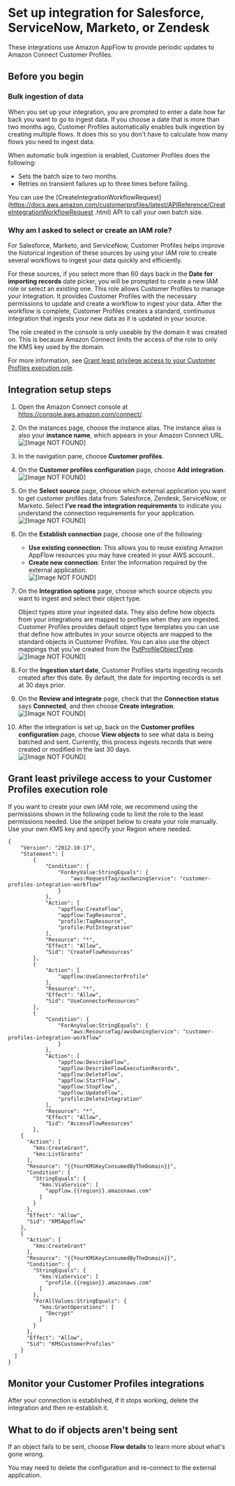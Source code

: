 # Set up integration for Salesforce, ServiceNow, Marketo, or Zendesk<a name="integrate-customer-profiles-appflow"></a>

These integrations use Amazon AppFlow to provide periodic updates to Amazon Connect Customer Profiles\.

## Before you begin<a name="before-you-begin-cp-integration"></a>

### Bulk ingestion of data<a name="bulk-ingestion"></a>

When you set up your integration, you are prompted to enter a date how far back you want to go to ingest data\. If you choose a date that is more than two months ago, Customer Profiles automatically enables bulk ingestion by creating multiple flows\. It does this so you don't have to calculate how many flows you need to ingest data\. 

When automatic bulk ingestion is enabled, Customer Profiles does the following:
+ Sets the batch size to two months\.
+ Retries on transient failures up to three times before failing\.

You can use the [CreateIntegrationWorkflowRequest](https://docs.aws.amazon.com/customerprofiles/latest/APIReference/CreateIntegrationWorkflowRequest .html) API to call your own batch size\.

### Why am I asked to select or create an IAM role?<a name="why-create-iam-role"></a>

For Salesforce, Marketo, and ServiceNow, Customer Profiles helps improve the historical ingestion of these sources by using your IAM role to create several workflows to ingest your data quickly and efficiently\. 

 For these sources, if you select more than 60 days back in the **Date for importing records** date picker, you will be prompted to create a new IAM role or select an existing one\. This role allows Customer Profiles to manage your integration\. It provides Customer Profiles with the necessary permissions to update and create a workflow to ingest your data\. After the workflow is complete, Customer Profiles creates a standard, continuous integration that ingests your new data as it is updated in your source\. 

The role created in the console is only useable by the domain it was created on\. This is because Amazon Connect limits the access of the role to only the KMS key used by the domain\. 

For more information, see [Grant least privilege access to your Customer Profiles execution role](#grant-least-privilege-cp)\.

## Integration setup steps<a name="steps-integrate-cp-salesforce-servicenow"></a>

1. Open the Amazon Connect console at [https://console\.aws\.amazon\.com/connect/](https://console.aws.amazon.com/connect/)\.

1. On the instances page, choose the instance alias\. The instance alias is also your **instance name**, which appears in your Amazon Connect URL\.  
![\[Image NOT FOUND\]](http://docs.aws.amazon.com/connect/latest/adminguide/images/instance.png)

1. In the navigation pane, choose **Customer profiles**\.

1. On the **Customer profiles configuration** page, choose **Add integration**\.  
![\[Image NOT FOUND\]](http://docs.aws.amazon.com/connect/latest/adminguide/images/customer-profiles-enable-addintegration.png)

1. On the **Select source** page, choose which external application you want to get customer profiles data from: Salesforce, Zendesk, ServiceNow, or Marketo\. Select **I’ve read the integration requirements** to indicate you understand the connection requirements for your application\.  
![\[Image NOT FOUND\]](http://docs.aws.amazon.com/connect/latest/adminguide/images/customer-profiles-enable-choose-app.png)

1. On the **Establish connection** page, choose one of the following: 
   + **Use existing connection**: This allows you to reuse existing Amazon AppFlow resources you may have created in your AWS account\.\.
   + **Create new connection**: Enter the information required by the external application\.  
![\[Image NOT FOUND\]](http://docs.aws.amazon.com/connect/latest/adminguide/images/customer-profiles-enable-establish-connection.png)

1. On the **Integration options** page, choose which source objects you want to ingest and select their object type\. 

   Object types store your ingested data\. They also define how objects from your integrations are mapped to profiles when they are ingested\. Customer Profiles provides default object type templates you can use that define how attributes in your source objects are mapped to the standard objects in Customer Profiles\. You can also use the object mappings that you’ve created from the [PutProfileObjectType](https://docs.aws.amazon.com/customerprofiles/latest/APIReference/API_PutProfileObjectType.html)\.   
![\[Image NOT FOUND\]](http://docs.aws.amazon.com/connect/latest/adminguide/images/customer-profiles-integration-options.png)

1. For the **Ingestion start date**, Customer Profiles starts ingesting records created after this date\. By default, the date for importing records is set at 30 days prior\.

1. On the **Review and integrate** page, check that the **Connection status** says **Connected**, and then choose **Create integration**\.   
![\[Image NOT FOUND\]](http://docs.aws.amazon.com/connect/latest/adminguide/images/customer-profiles-enable-review-and-integrate.png)

1. After the integration is set up, back on the **Customer profiles configuration** page, choose **View objects** to see what data is being batched and sent\. Currently, this process ingests records that were created or modified in the last 30 days\.  
![\[Image NOT FOUND\]](http://docs.aws.amazon.com/connect/latest/adminguide/images/customer-profiles-enable-objects.png)

## Grant least privilege access to your Customer Profiles execution role<a name="grant-least-privilege-cp"></a>

If you want to create your own IAM role, we recommend using the permissions shown in the following code to limit the role to the least permissions needed\. Use the snippet below to create your role manually\. Use your own KMS key and specify your Region where needed\. 

```
{
    "Version": "2012-10-17",
    "Statement": [
        {
            "Condition": {
                "ForAnyValue:StringEquals": {
                    "aws:RequestTag/awsOwningService": "customer-profiles-integration-workflow"
                }
            },
            "Action": [
                "appflow:CreateFlow",
                "appflow:TagResource",
                "profile:TagResource",
                "profile:PutIntegration"
            ],
            "Resource": "*",
            "Effect": "Allow",
            "Sid": "CreateFlowResources"
        },
        {
            "Action": [
                "appflow:UseConnectorProfile"
            ],
            "Resource": "*",
            "Effect": "Allow",
            "Sid": "UseConnectorResources"
        },
        {
            "Condition": {
                "ForAnyValue:StringEquals": {
                    "aws:ResourceTag/awsOwningService": "customer-profiles-integration-workflow"
                }
            },
            "Action": [
                "appflow:DescribeFlow",
                "appflow:DescribeFlowExecutionRecords",
                "appflow:DeleteFlow",
                "appflow:StartFlow",
                "appflow:StopFlow",
                "appflow:UpdateFlow",
                "profile:DeleteIntegration"
            ],
            "Resource": "*",
            "Effect": "Allow",
            "Sid": "AccessFlowResources"
        },
    {
      "Action": [
        "kms:CreateGrant",
        "kms:ListGrants"
      ],
      "Resource": "{{YourKMSKeyConsumedByTheDomain}}",
      "Condition": {
        "StringEquals": {
          "kms:ViaService": [
            "appflow.{{region}}.amazonaws.com"
          ]
        }
      },
      "Effect": "Allow",
      "Sid": "KMSAppflow"
    },
    {
      "Action": [
        "kms:CreateGrant"
      ],
      "Resource": "{{YourKMSKeyConsumedByTheDomain}}",
      "Condition": {
        "StringEquals": {
          "kms:ViaService": [
            "profile.{{region}}.amazonaws.com"
          ]
        },
        "ForAllValues:StringEquals": {
          "kms:GrantOperations": [
            "Decrypt"
          ]
        }
      },
      "Effect": "Allow",
      "Sid": "KMSCustomerProfiles"
    }
  ]
}
```

## Monitor your Customer Profiles integrations<a name="monitor-customer-profile-connection"></a>

After your connection is established, if it stops working, delete the integration and then re\-establish it\. 

## What to do if objects aren't being sent<a name="fix-customer-profile-connection"></a>

If an object fails to be sent, choose **Flow details** to learn more about what's gone wrong\. 

You may need to delete the configuration and re\-connect to the external application\. 
